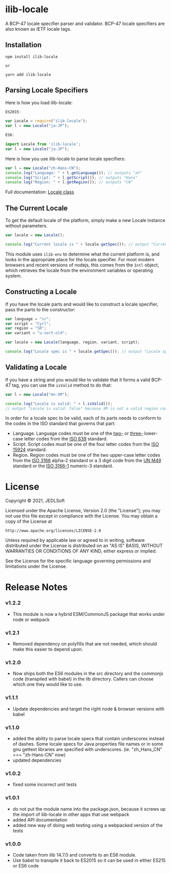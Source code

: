 # ilib-locale

A BCP-47 locale specifier parser and validator. BCP-47 locale specifiers
are also known as IETF locale tags.

## Installation

```
npm install ilib-locale

or

yarn add ilib-locale
```

## Parsing Locale Specifiers

Here is how you load ilib-locale:

```javascript
ES2015:

var Locale = require("ilib-locale");
var l = new Locale("ja-JP");

ES6:

import Locale from 'ilib-locale';
var l = new Locale("ja-JP");
```

Here is how you use ilib-locale to parse locale specifiers:

```javascript
var l = new Locale("zh-Hans-CN");
console.log("Language: " + l.getLanguage()); // outputs "zh"
console.log("Script: " + l.getScript()); // outputs "Hans"
console.log("Region: " + l.getRegion()); // outputs "CN"
```

Full documentation: [Locale class](./docs/Locale.md)

## The Current Locale

To get the default locale of the platform, simply make a new Locale instance
without parameters.

```javascript
var locale = new Locale();

console.log("Current locale is " + locale.getSpec()); // output "Current locale is en-US" in the US
```

This module uses `ilib-env` to determine what the current platform is, and looks
in the appropriate place for the locale specifier. For most modern browsers and
recent versions of nodejs, this comes from the `Intl` object, which retrieves
the locale from the environment variables or operating system.

## Constructing a Locale

If you have the locale parts and would like to construct a locale specifier, pass the
parts to the constructor:

```javascript
var language = "sr";
var script = "Cyrl";
var region = "SR";
var variant = "u-sort-old";

var locale = new Locale(language, region, variant, script);

console.log("Locale spec is " + locale.getSpec()); // output "Locale spec is sr-Cyrl-SR-u-sort-old"
```

## Validating a Locale

If you have a string and you would like to validate that it forms a valid BCP-47 tag,
you can use the `isValid` method to do that:

```javascript
var l = new Locale("mn-XM");

console.log("Locale is valid: " + l.isValid());
// output "Locale is valid: false" because XM is not a valid region code
```

In order for a locale spec to be valid, each of its parts needs to conform to the
codes in the ISO standard that governs that part:

- Language. Language codes must be one of the [two-](https://en.wikipedia.org/wiki/List_of_ISO_639-1_codes) or 
  [three-](https://en.wikipedia.org/wiki/List_of_ISO_639-2_codes) lower-case letter codes from the
  [ISO 639](https://en.wikipedia.org/wiki/ISO_639) standard.
- Script. Script codes must be one of the four letter codes from the
  [ISO 15924](https://en.wikipedia.org/wiki/ISO_15924) standard.
- Region. Region codes must be one of the two upper-case letter codes from the
  [ISO 3166](https://en.wikipedia.org/wiki/ISO_3166) alpha-2
  standard or a 3 digit code from the [UN M49](https://en.wikipedia.org/wiki/UN_M49)
  standard or the [ISO 3166-1](https://en.wikipedia.org/wiki/ISO_3166-1_numeric) numeric-3 standard.


# License

Copyright © 2021, JEDLSoft

Licensed under the Apache License, Version 2.0 (the "License");
you may not use this file except in compliance with the License.
You may obtain a copy of the License at

    http://www.apache.org/licenses/LICENSE-2.0

Unless required by applicable law or agreed to in writing, software
distributed under the License is distributed on an "AS IS" BASIS,
WITHOUT WARRANTIES OR CONDITIONS OF ANY KIND, either express or implied.

See the License for the specific language governing permissions and
limitations under the License.

# Release Notes

### v1.2.2

* This module is now a hybrid ESM/CommonJS package that works under node
  or webpack

### v1.2.1

* Removed dependency on polyfills that are not needed, which should make this
  easier to depend upon.

### v1.2.0

* Now ships both the ES6 modules in the src directory and the commonjs code
  (transpiled with babel) in the lib directory. Callers can choose which one
  they would like to use.

### v1.1.1

* Update dependencies and target the right node & browser versions with babel

### v1.1.0

- added the ability to parse locale specs that contain underscores
  instead of dashes. Some locale specs for Java properties file names
  or in some gnu gettext libraries are specified with underscores.
  (ie. "zh_Hans_CN" === "zh-Hans-CN" now)
- updated dependencies

### v1.0.2

- fixed some incorrect unit tests

### v1.0.1

- do not put the module name into the package.json, because it screws
up the import of ilib-locale in other apps that use webpack
- added API documentation
- added new way of doing web testing using a webpacked version of the tests

### v1.0.0

- Code taken from ilib 14.7.0 and converts to an ES6 module.
- Use babel to transpile it back to ES2015 so it can be used in either ES215 or 
  ES6 code
